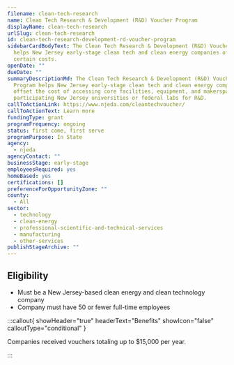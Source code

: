 ```yaml
---
filename: clean-tech-research
name: Clean Tech Research & Development (R&D) Voucher Program
displayName: clean-tech-research
urlSlug: clean-tech-research
id: clean-tech-research-development-rd-voucher-program
sidebarCardBodyText: The Clean Tech Research & Development (R&D) Voucher Program
  helps New Jersey early-stage clean tech and clean energy companies offset
  certain costs.
openDate: ""
dueDate: ""
summaryDescriptionMd: The Clean Tech Research & Development (R&D) Voucher
  Program helps New Jersey early-stage clean tech and clean energy companies
  offset the cost of accessing core facilities, equipment, and makerspaces at
  participating New Jersey universities or federal labs for R&D.
callToActionLink: https://www.njeda.com/cleantechvoucher/
callToActionText: Learn more
fundingType: grant
programFrequency: ongoing
status: first come, first serve
programPurpose: In State
agency:
  - njeda
agencyContact: ""
businessStage: early-stage
employeesRequired: yes
homeBased: yes
certifications: []
preferenceForOpportunityZone: ""
county:
  - All
sector:
  - technology
  - clean-energy
  - professional-scientific-and-technical-services
  - manufacturing
  - other-services
publishStageArchive: ""
---
```


## Eligibility

- Must be a New Jersey-based clean energy and clean technology company
- Company must have 50 or fewer full-time employees

:::callout{ showHeader="true" headerText="Benefits" showIcon="false" calloutType="conditional" }

Companies received vouchers totaling up to $15,000 per year.

:::
